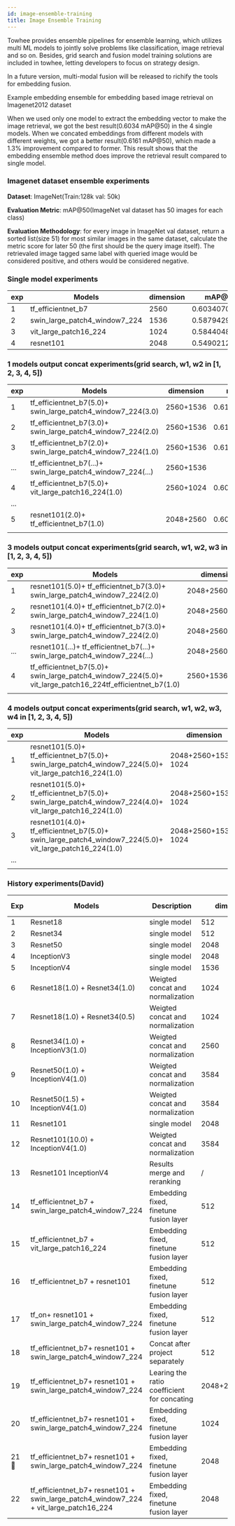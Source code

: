```yaml
---
id: image-ensemble-training
title: Image Ensemble Training
---
```


Towhee provides ensemble pipelines for ensemble learning, which utilizes multi ML models to jointly solve problems like classification, image retrieval and so on. Besides, grid search and fusion model training solutions are included in towhee, letting developers to focus on strategy design.

In a future version, multi-modal fusion will be released to richify the tools for embedding fusion.

Example embedding ensemble for embedding based image retrieval on Imagenet2012 dataset

When we used only one model to extract the embedding vector to make the image retrieval, we got the best result(0.6034 mAP@50) in the 4 single models. When we concated embeddings from different models with different weights, we got a better result(0.6161 mAP@50), which made a 1.3% improvement compared to former. This result shows that the embedding ensemble method does improve the retrieval result compared to single model.

### Imagenet dataset ensemble experiments

**Dataset**: ImageNet(Train:128k val: 50k)

**Evaluation Metric**: mAP@50(ImageNet val dataset has 50 images for each class)

**Evaluation Methodology**: for every image in ImageNet val dataset, return a sorted list(size 51) for most similar images in the same dataset, calculate the metric score for later 50 (the first should be the query image itself). The retrievaled image tagged same label with queried image would be considered positive, and others would be considered negative.

### Single model experiments

| exp | Models                        | dimension | mAP@50 score       | rank |
| --- | ----------------------------- | --------- | ------------------ | ---- |
| 1   | tf_efficientnet_b7            | 2560      | 0.6034070404139978 | 1    |
| 2   | swin_large_patch4_window7_224 | 1536      | 0.5879429226876567 | 2    |
| 3   | vit_large_patch16_224         | 1024      | 0.5844048334876    | 3    |
| 4   | resnet101                     | 2048      | 0.5490212793579341 | 4    |

### 1 models output concat experiments(grid search, w1, w2 in [1, 2, 3, 4, 5])

| exp | Models | dimension | mAP@50 score | rank |
| --- | --- | --- | --- | --- |
| 1 | tf_efficientnet_b7(5.0)+ swin_large_patch4_window7_224(3.0) | 2560+1536 | 0.6161593062594867 | 1 |
| 2 | tf_efficientnet_b7(3.0)+ swin_large_patch4_window7_224(2.0) | 2560+1536 | 0.615946691446722 | 2 |
| 3 | tf_efficientnet_b7(2.0)+ swin_large_patch4_window7_224(1.0) | 2560+1536 | 0.6155402608223787 | 3 |
| ... | tf_efficientnet_b7(...)+ swin_large_patch4_window7_224(...) | 2560+1536 |  | ... |
| 4 | tf_efficientnet_b7(5.0)+ vit_large_patch16_224(1.0) | 2560+1024 | 0.6093466843189377 | 9 |
| ... |  |  |  | ... |
| 5 | resnet101(2.0)+ tf_efficientnet_b7(1.0) | 2048+2560 | 0.607685290190145 | 11 |
|  |  |  |  |  |

### 3 models output concat experiments(grid search, w1, w2, w3 in [1, 2, 3, 4, 5])

| exp | Models | dimension | mAP@50 score | rank |
| --- | --- | --- | --- | --- |
| 1 | resnet101(5.0)+ tf_efficientnet_b7(3.0)+ swin_large_patch4_window7_224(2.0) | 2048+2560+1536 | 0.6175953128000602 | 1 |
| 2 | resnet101(4.0)+ tf_efficientnet_b7(2.0)+ swin_large_patch4_window7_224(1.0) | 2048+2560+1536 | 0.6171936947440357 | 2 |
| 3 | resnet101(4.0)+ tf_efficientnet_b7(3.0)+ swin_large_patch4_window7_224(2.0) | 2048+2560+1536 | 0.617173806706154 | 3 |
| ... | resnet101(...)+ tf_efficientnet_b7(...)+ swin_large_patch4_window7_224(...) | 2048+2560+1536 |  | ... |
| 4 | tf_efficientnet_b7(5.0)+ swin_large_patch4_window7_224(5.0)+ vit_large_patch16_224tf_efficientnet_b7(1.0) | 2560+1536+1024 | 0.6136430147338187 | 40 |
|  |  |  |  |  |

### 4 models output concat experiments(grid search, w1, w2, w3, w4 in [1, 2, 3, 4, 5])

| exp | Models | dimension | mAP@50 score | rank |
| --- | --- | --- | --- | --- |
| 1 | resnet101(5.0)+ tf_efficientnet_b7(5.0)+ swin_large_patch4_window7_224(5.0)+ vit_large_patch16_224(1.0) | 2048+2560+1536+ 1024 | 0.6140855977227708 | 1 |
| 2 | resnet101(5.0)+ tf_efficientnet_b7(5.0)+ swin_large_patch4_window7_224(4.0)+ vit_large_patch16_224(1.0) | 2048+2560+1536+ 1024 | 0.6140550356453067 | 2 |
| 3 | resnet101(4.0)+ tf_efficientnet_b7(5.0)+ swin_large_patch4_window7_224(5.0)+ vit_large_patch16_224(1.0) | 2048+2560+1536+ 1024 | 0.6139230645898284 | 3 |
| ... |  |  |  | ... |
|  |  |  |  |  |

### History experiments(David)

| Exp | Models | Description | dimension | mAP@50 score |
| --- | --- | --- | --- | --- |
| 1 | Resnet18 | single model | 512 | 0.1970 |
| 2 | Resnet34 | single model | 512 | 0.3194 |
| 3 | Resnet50 | single model | 2048 | 0.4552 |
| 4 | InceptionV3 | single model | 2048 | 0.4180 |
| 5 | InceptionV4 | single model | 1536 | 0.5167 |
| 6 | Resnet18(1.0) + Resnet34(1.0) | Weigted concat and normalization | 1024 | 0.2931 |
| 7 | Resnet18(1.0) + Resnet34(0.5) | Weigted concat and normalization | 1024 | 0.2483 |
| 8 | Resnet34(1.0) + InceptionV3(1.0) | Weigted concat and normalization | 2560 | 0.3820 |
| 9 | Resnet50(1.0) + InceptionV4(1.0) | Weigted concat and normalization | 3584 | 0.5231 |
| 10 | Resnet50(1.5) + InceptionV4(1.0) | Weigted concat and normalization | 3584 | 0.5250 |
| 11 | Resnet101 | single model | 2048 | 0.5490 |
| 12 | Resnet101(10.0) + InceptionV4(1.0) | Weigted concat and normalization | 3584 | 0.5638 |
| 13 | Resnet101 InceptionV4 | Results merge and reranking | / | 0.5341 |
| 14 | tf_efficientnet_b7 + swin_large_patch4_window7_224 | Embedding fixed, finetune fusion layer | 512 | 0.6408 |
| 15 | tf_efficientnet_b7 + vit_large_patch16_224 | Embedding fixed, finetune fusion layer | 512 | 0.5790 |
| 16 | tf_efficientnet_b7 + resnet101 | Embedding fixed, finetune fusion layer | 512 | 0.6256 |
| 17 | tf_on+ resnet101 + swin_large_patch4_window7_224 | Embedding fixed, finetune fusion layer | 512 | 0.6421 |
| 18 | tf_efficientnet_b7+ resnet101 + swin_large_patch4_window7_224 | Concat after project separately | 512 | 0.6419 |
| 19 | tf_efficientnet_b7+ resnet101 + swin_large_patch4_window7_224 | Learing the ratio coefficient for concating | 2048+2560+1536 | 0.6171 |
| 20 | tf_efficientnet_b7+ resnet101 + swin_large_patch4_window7_224 | Embedding fixed, finetune fusion layer | 1024 | 0.6517 |
| 21🌟 | tf_efficientnet_b7+ resnet101 + swin_large_patch4_window7_224 | Embedding fixed, finetune fusion layer | 2048 | 0.6543(SOTA) |
| 22 | tf_efficientnet_b7+ resnet101 + swin_large_patch4_window7_224 + vit_large_patch16_224 | Embedding fixed, finetune fusion layer | 2048 | 0.6382 |

